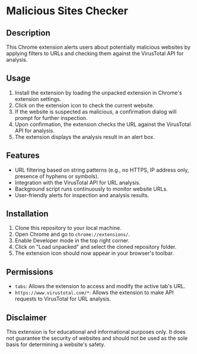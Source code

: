 # Malicious Sites Checker

## Description
This Chrome extension alerts users about potentially malicious websites by applying filters to URLs and checking them against the VirusTotal API for analysis.

## Usage
1. Install the extension by loading the unpacked extension in Chrome's extension settings.
2. Click on the extension icon to check the current website.
3. If the website is suspected as malicious, a confirmation dialog will prompt for further inspection.
4. Upon confirmation, the extension checks the URL against the VirusTotal API for analysis.
5. The extension displays the analysis result in an alert box.

## Features
- URL filtering based on string patterns (e.g., no HTTPS, IP address only, presence of hyphens or symbols).
- Integration with the VirusTotal API for URL analysis.
- Background script runs continuously to monitor website URLs.
- User-friendly alerts for inspection and analysis results.

## Installation
1. Clone this repository to your local machine.
2. Open Chrome and go to `chrome://extensions/`.
3. Enable Developer mode in the top right corner.
4. Click on "Load unpacked" and select the cloned repository folder.
5. The extension icon should now appear in your browser's toolbar.

## Permissions
- `tabs`: Allows the extension to access and modify the active tab's URL.
- `https://www.virustotal.com/*`: Allows the extension to make API requests to VirusTotal for URL analysis.

## Disclaimer
This extension is for educational and informational purposes only. It does not guarantee the security of websites and should not be used as the sole basis for determining a website's safety.
